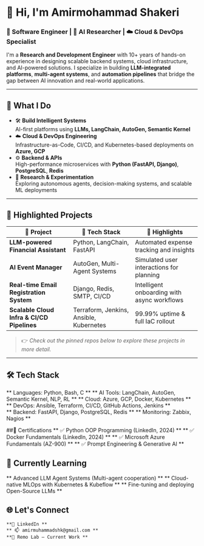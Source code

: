 # 👋 Hi, I'm Amirmohammad Shakeri

### 🚀 Software Engineer | 🧠 AI Researcher | ☁️ Cloud & DevOps Specialist

I'm a **Research and Development Engineer** with 10+ years of hands-on experience in designing scalable backend systems, cloud infrastructure, and AI-powered solutions. I specialize in building **LLM-integrated platforms**, **multi-agent systems**, and **automation pipelines** that bridge the gap between AI innovation and real-world applications.

---

## 💼 What I Do

- 🛠 **Build Intelligent Systems**  
  AI-first platforms using **LLMs, LangChain, AutoGen, Semantic Kernel**  
- ☁️ **Cloud & DevOps Engineering**  
  Infrastructure-as-Code, CI/CD, and Kubernetes-based deployments on **Azure, GCP**
- ⚙️ **Backend & APIs**  
  High-performance microservices with **Python (FastAPI, Django)**, **PostgreSQL**, **Redis**
- 🔬 **Research & Experimentation**  
  Exploring autonomous agents, decision-making systems, and scalable ML deployments

---

## 📌 Highlighted Projects

| 🚧 Project | 🔧 Tech Stack | 🌟 Highlights |
|-----------|----------------|---------------|
| **LLM-powered Financial Assistant** | Python, LangChain, FastAPI | Automated expense tracking and insights |
| **AI Event Manager** | AutoGen, Multi-Agent Systems | Simulated user interactions for planning |
| **Real-time Email Registration System** | Django, Redis, SMTP, CI/CD | Intelligent onboarding with async workflows |
| **Scalable Cloud Infra & CI/CD Pipelines** | Terraform, Jenkins, Ansible, Kubernetes | 99.99% uptime & full IaC rollout |

> 👉 *Check out the pinned repos below to explore these projects in more detail.*

---

## 🛠 Tech Stack
** Languages: Python, Bash, C  **
** AI Tools: LangChain, AutoGen, Semantic Kernel, NLP, RL  **
** Cloud: Azure, GCP, Docker, Kubernetes  **
** DevOps: Ansible, Terraform, CI/CD, GitHub Actions, Jenkins **  
** Backend: FastAPI, Django, PostgreSQL, Redis  **
** Monitoring: Zabbix, Nagios  **

##📜 Certifications
** ✅ Python OOP Programming (LinkedIn, 2024) **
** ✅ Docker Fundamentals (LinkedIn, 2024) **
** ✅ Microsoft Azure Fundamentals (AZ-900) **
** ✅ Prompt Engineering & Generative AI **
## 🧠 Currently Learning
** Advanced LLM Agent Systems (Multi-agent cooperation) **
** Cloud-native MLOps with Kubernetes & Kubeflow **
** Fine-tuning and deploying Open-Source LLMs **
## 🌐 Let's Connect
    **🔗 LinkedIn **
    ** 📫 amirmuhammadshk@gmail.com **
    **🧠 Remo Lab – Current Work **

